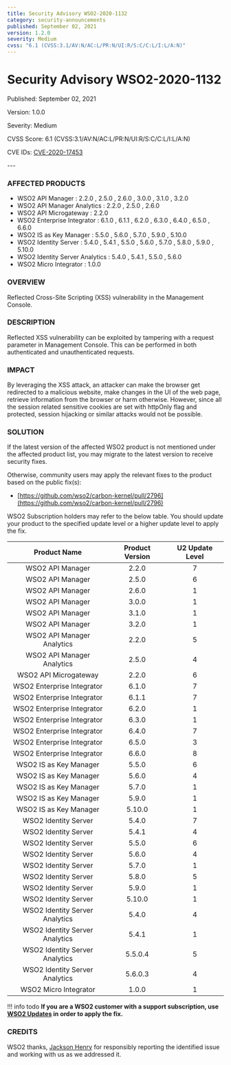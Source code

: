 ```yaml
---
title: Security Advisory WSO2-2020-1132
category: security-announcements
published: September 02, 2021
version: 1.2.0
severity: Medium
cvss: "6.1 (CVSS:3.1/AV:N/AC:L/PR:N/UI:R/S:C/C:L/I:L/A:N)"
---
```


# Security Advisory WSO2-2020-1132

<p class="doc-info">Published: September 02, 2021</p>
<p class="doc-info">Version: 1.0.0</p>
<p class="doc-info">Severity: Medium</p>
<p class="doc-info">CVSS Score: 6.1 (CVSS:3.1/AV:N/AC:L/PR:N/UI:R/S:C/C:L/I:L/A:N)</p>
<p class="doc-info">CVE IDs: <a href="https://www.cve.org/CVERecord?id=CVE-2020-17453">CVE-2020-17453</a></p>
---

### AFFECTED PRODUCTS
* WSO2 API Manager :  2.2.0 , 2.5.0 , 2.6.0 , 3.0.0 , 3.1.0 , 3.2.0
* WSO2 API Manager Analytics : 2.2.0 , 2.5.0 , 2.6.0
* WSO2 API Microgateway : 2.2.0
* WSO2 Enterprise Integrator :  6.1.0 , 6.1.1 , 6.2.0 , 6.3.0 , 6.4.0 , 6.5.0 , 6.6.0
* WSO2 IS as Key Manager :  5.5.0 , 5.6.0 , 5.7.0 , 5.9.0 , 5.10.0
* WSO2 Identity Server :  5.4.0 , 5.4.1 , 5.5.0 , 5.6.0 , 5.7.0 , 5.8.0 , 5.9.0 , 5.10.0
* WSO2 Identity Server Analytics : 5.4.0 , 5.4.1 , 5.5.0 , 5.6.0
* WSO2 Micro Integrator : 1.0.0


### OVERVIEW
Reflected Cross-Site Scripting (XSS) vulnerability in the Management Console.


### DESCRIPTION
Reflected XSS vulnerability can be exploited by tampering with a request parameter in Management Console. This can be performed in both authenticated and unauthenticated requests.


### IMPACT
By leveraging the XSS attack, an attacker can make the browser get redirected to a malicious website, make changes in the UI of the web page, retrieve information from the browser or harm otherwise. However, since all the session related sensitive cookies are set with httpOnly flag and protected, session hijacking or similar attacks would not be possible.


### SOLUTION
If the latest version of the affected WSO2 product is not mentioned under the affected product list, you may migrate to the latest version to receive security fixes.

Otherwise, community users may apply the relevant fixes to the product based on the public fix(s):

* [https://github.com/wso2/carbon-kernel/pull/2796](https://github.com/wso2/carbon-kernel/pull/2796)

WSO2 Subscription holders may refer to the below table. You should update your product to the specified update level or a higher update level to apply the fix.

|          Product Name          | Product Version | U2 Update Level |
|:------------------------------:|:---------------:|:---------------:|
| WSO2 API Manager               | 2.2.0           | 7               |
| WSO2 API Manager               | 2.5.0           | 6               |
| WSO2 API Manager               | 2.6.0           | 1               |
| WSO2 API Manager               | 3.0.0           | 1               |
| WSO2 API Manager               | 3.1.0           | 1               |
| WSO2 API Manager               | 3.2.0           | 1               |
| WSO2 API Manager Analytics     | 2.2.0           | 5               |
| WSO2 API Manager Analytics     | 2.5.0           | 4               |
| WSO2 API Microgateway          | 2.2.0           | 6               |
| WSO2 Enterprise Integrator     | 6.1.0           | 7               |
| WSO2 Enterprise Integrator     | 6.1.1           | 7               |
| WSO2 Enterprise Integrator     | 6.2.0           | 1               |
| WSO2 Enterprise Integrator     | 6.3.0           | 1               |
| WSO2 Enterprise Integrator     | 6.4.0           | 7               |
| WSO2 Enterprise Integrator     | 6.5.0           | 3               |
| WSO2 Enterprise Integrator     | 6.6.0           | 8               |
| WSO2 IS as Key Manager         | 5.5.0           | 6               |
| WSO2 IS as Key Manager         | 5.6.0           | 4               |
| WSO2 IS as Key Manager         | 5.7.0           | 1               |
| WSO2 IS as Key Manager         | 5.9.0           | 1               |
| WSO2 IS as Key Manager         | 5.10.0          | 1               |
| WSO2 Identity Server           | 5.4.0           | 7               |
| WSO2 Identity Server           | 5.4.1           | 4               |
| WSO2 Identity Server           | 5.5.0           | 6               |
| WSO2 Identity Server           | 5.6.0           | 4               |
| WSO2 Identity Server           | 5.7.0           | 1               |
| WSO2 Identity Server           | 5.8.0           | 5               |
| WSO2 Identity Server           | 5.9.0           | 1               |
| WSO2 Identity Server           | 5.10.0          | 1               |
| WSO2 Identity Server Analytics | 5.4.0           | 4               |
| WSO2 Identity Server Analytics | 5.4.1           | 1               |
| WSO2 Identity Server Analytics | 5.5.0.4         | 5               |
| WSO2 Identity Server Analytics | 5.6.0.3         | 4               |
| WSO2 Micro Integrator          | 1.0.0           | 1               |

!!! info todo
    **If you are a WSO2 customer with a support subscription, use [WSO2 Updates](https://wso2.com/updates/) in order to apply the fix.**


### CREDITS
WSO2 thanks, [Jackson Henry](https://twitter.com/JacksonHHax) for responsibly reporting the identified issue and working with us as we addressed it.
